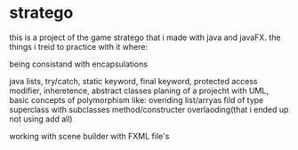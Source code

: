 # stratego

this is a project of the game stratego that i made with java and javaFX. 
the things i treid to practice with it where:

being consistand with encapsulations

java lists,
try/catch,
static keyword,
final keyword,
protected access modifier,
inheretence,
abstract classes
planing of a projecht with UML,
basic concepts of polymorphism like:
  overiding
  list/arryas fild of type superclass with subclasses
  method/constructer overlaoding(that i ended up not using add all)
 
working with scene builder with FXML file's

